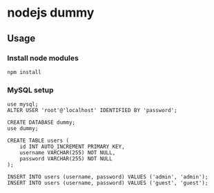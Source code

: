 # nodejs dummy
## Usage
### Install node modules

```bash
npm install
```

### MySQL setup

```MySQL
use mysql;
ALTER USER 'root'@'localhost' IDENTIFIED BY 'password';

CREATE DATABASE dummy;
use dummy;

CREATE TABLE users (
    id INT AUTO_INCREMENT PRIMARY KEY,
    username VARCHAR(255) NOT NULL,
    password VARCHAR(255) NOT NULL
);

INSERT INTO users (username, password) VALUES ('admin', 'admin');
INSERT INTO users (username, password) VALUES ('guest', 'guest');
```
